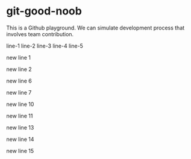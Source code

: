 # git-good-noob

This is a Github playground. We can simulate development process that involves team contribution.


line-1
line-2
line-3
line-4
line-5




new line 1


new line 2


new line 6


new line 7


new line 10


new line 11


new line 13


new line 14


new line 15

